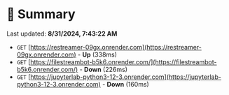 # 📖 Summary
Last updated: **8/31/2024, 7:43:22 AM**

- `GET` [https://restreamer-09gx.onrender.com](https://restreamer-09gx.onrender.com) - **Up** (338ms)
- `GET` [https://filestreambot-b5k6.onrender.com/](https://filestreambot-b5k6.onrender.com/) - **Down** (226ms)
- `GET` [https://jupyterlab-python3-12-3.onrender.com](https://jupyterlab-python3-12-3.onrender.com) - **Down** (160ms)
